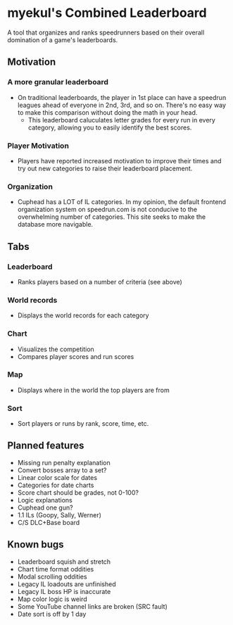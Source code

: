 # myekul's Combined Leaderboard
A tool that organizes and ranks speedrunners based on their overall domination of a game's leaderboards.

## Motivation
### A more granular leaderboard
- On traditional leaderboards, the player in 1st place can have a speedrun leagues ahead of everyone in 2nd, 3rd, and so on. There's no easy way to make this comparison without doing the math in your head.
    - This leaderboard caluculates letter grades for every run in every category, allowing you to easily identify the best scores.
### Player Motivation
- Players have reported increased motivation to improve their times and try out new categories to raise their leaderboard placement.
### Organization
- Cuphead has a LOT of IL categories. In my opinion, the default frontend organization system on speedrun.com is not conducive to the overwhelming number of categories. This site seeks to make the database more navigable.

## Tabs
### Leaderboard
- Ranks players based on a number of criteria (see above)

### World records
- Displays the world records for each category

### Chart
- Visualizes the competition 
- Compares player scores and run scores

### Map
- Displays where in the world the top players are from

### Sort
- Sort players or runs by rank, score, time, etc.

## Planned features
- Missing run penalty explanation
- Convert bosses array to a set?
- Linear color scale for dates
- Categories for date charts
- Score chart should be grades, not 0-100?
- Logic explanations
- Cuphead one gun?
- 1.1 ILs (Goopy, Sally, Werner)
- C/S DLC+Base board

## Known bugs
- Leaderboard squish and stretch
- Chart time format oddities
- Modal scrolling oddities
- Legacy IL loadouts are unfinished
- Legacy IL boss HP is inaccurate
- Map color logic is weird
- Some YouTube channel links are broken (SRC fault)
- Date sort is off by 1 day